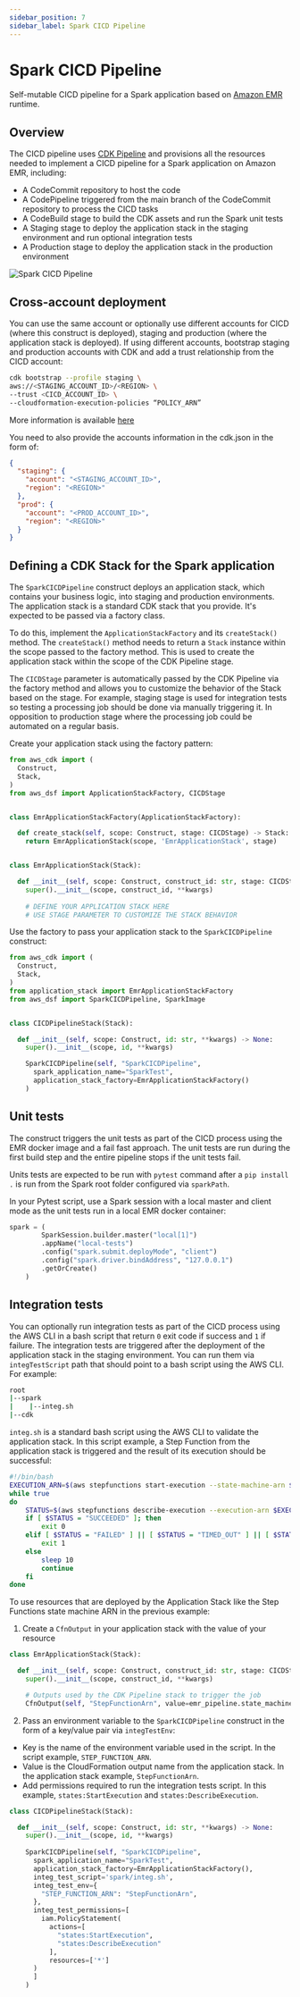 ```yaml
---
sidebar_position: 7
sidebar_label: Spark CICD Pipeline
---
```


# Spark CICD Pipeline

Self-mutable CICD pipeline for a Spark application based on [Amazon EMR](https://aws.amazon.com/fr/emr/) runtime. 

## Overview

The CICD pipeline uses [CDK Pipeline](https://docs.aws.amazon.com/cdk/v2/guide/cdk_pipeline.html) and provisions all the resources needed to implement a CICD pipeline for a Spark application on Amazon EMR, including:
 * A CodeCommit repository to host the code
 * A CodePipeline triggered from the main branch of the CodeCommit repository to process the CICD tasks
 * A CodeBuild stage to build the CDK assets and run the Spark unit tests
 * A Staging stage to deploy the application stack in the staging environment and run optional integration tests
 * A Production stage to deploy the application stack in the production environment


![Spark CICD Pipeline](../../../static/img/adsf-spark-cicd.png)

## Cross-account deployment

You can use the same account or optionally use different accounts for CICD (where this construct is deployed), staging and production (where the application stack is deployed). 
If using different accounts, bootstrap staging and production accounts with CDK and add a trust relationship from the CICD account:
```bash
cdk bootstrap --profile staging \
aws://<STAGING_ACCOUNT_ID>/<REGION> \
--trust <CICD_ACCOUNT_ID> \
--cloudformation-execution-policies “POLICY_ARN”
```
More information is available [here](https://docs.aws.amazon.com/cdk/v2/guide/cdk_pipeline.html#cdk_pipeline_bootstrap)

You need to also provide the accounts information in the cdk.json in the form of:
```json
{
  "staging": {
    "account": "<STAGING_ACCOUNT_ID>",
    "region": "<REGION>"
  },
  "prod": {
    "account": "<PROD_ACCOUNT_ID>",
    "region": "<REGION>"
  }
}
```

## Defining a CDK Stack for the Spark application

The `SparkCICDPipeline` construct deploys an application stack, which contains your business logic, into staging and production environments.
The application stack is a standard CDK stack that you provide. It's expected to be passed via a factory class. 

To do this, implement the `ApplicationStackFactory` and its `createStack()` method.
The `createStack()` method needs to return a `Stack` instance within the scope passed to the factory method.
This is used to create the application stack within the scope of the CDK Pipeline stage.

The `CICDStage` parameter is automatically passed by the CDK Pipeline via the factory method and allows you to customize the behavior of the Stack based on the stage.
For example, staging stage is used for integration tests so testing a processing job should be done via manually triggering it. 
In opposition to production stage where the processing job could be automated on a regular basis.

Create your application stack using the factory pattern:

```python
from aws_cdk import (
  Construct,
  Stack, 
)
from aws_dsf import ApplicationStackFactory, CICDStage


class EmrApplicationStackFactory(ApplicationStackFactory):

  def create_stack(self, scope: Construct, stage: CICDStage) -> Stack:
    return EmrApplicationStack(scope, 'EmrApplicationStack', stage)


class EmrApplicationStack(Stack):

  def __init__(self, scope: Construct, construct_id: str, stage: CICDStage, **kwargs) -> None:
    super().__init__(scope, construct_id, **kwargs)
      
    # DEFINE YOUR APPLICATION STACK HERE
    # USE STAGE PARAMETER TO CUSTOMIZE THE STACK BEHAVIOR
```

Use the factory to pass your application stack to the `SparkCICDPipeline` construct:
```python
from aws_cdk import (
  Construct,
  Stack, 
)
from application_stack import EmrApplicationStackFactory
from aws_dsf import SparkCICDPipeline, SparkImage


class CICDPipelineStack(Stack):

  def __init__(self, scope: Construct, id: str, **kwargs) -> None:
    super().__init__(scope, id, **kwargs)

    SparkCICDPipeline(self, "SparkCICDPipeline",
      spark_application_name="SparkTest",
      application_stack_factory=EmrApplicationStackFactory()
    )
```

## Unit tests
The construct triggers the unit tests as part of the CICD process using the EMR docker image and a fail fast approach. 
The unit tests are run during the first build step and the entire pipeline stops if the unit tests fail.

Units tests are expected to be run with `pytest` command after a `pip install .` is run from the Spark root folder configured via `sparkPath`.

In your Pytest script, use a Spark session with a local master and client mode as the unit tests run in a local EMR docker container:
```python
spark = (
        SparkSession.builder.master("local[1]")
        .appName("local-tests")
        .config("spark.submit.deployMode", "client")
        .config("spark.driver.bindAddress", "127.0.0.1")
        .getOrCreate()
    )
```

## Integration tests
You can optionally run integration tests as part of the CICD process using the AWS CLI in a bash script that return `0` exit code if success and `1` if failure. 
The integration tests are triggered after the deployment of the application stack in the staging environment. You can run them via `integTestScript` path that should point to a bash script using the AWS CLI. For example:

```bash
root
|--spark
|    |--integ.sh
|--cdk
```

`integ.sh` is a standard bash script using the AWS CLI to validate the application stack. In this script example, a Step Function from the application stack is triggered and the result of its execution should be successful:
```bash
#!/bin/bash
EXECUTION_ARN=$(aws stepfunctions start-execution --state-machine-arn $STEP_FUNCTION_ARN | jq -r '.executionArn')
while true
do
    STATUS=$(aws stepfunctions describe-execution --execution-arn $EXECUTION_ARN | jq -r '.status')
    if [ $STATUS = "SUCCEEDED" ]; then
        exit 0 
    elif [ $STATUS = "FAILED" ] || [ $STATUS = "TIMED_OUT" ] || [ $STATUS = "ABORTED" ]; then
        exit 1 
    else 
        sleep 10
        continue
    fi
done
```

To use resources that are deployed by the Application Stack like the Step Functions state machine ARN in the previous example:
1. Create a `CfnOutput` in your application stack with the value of your resource

```python
class EmrApplicationStack(Stack):

  def __init__(self, scope: Construct, construct_id: str, stage: CICDStage, **kwargs) -> None:
    super().__init__(scope, construct_id, **kwargs)

    # Outputs used by the CDK Pipeline stack to trigger the job
    CfnOutput(self, "StepFunctionArn", value=emr_pipeline.state_machine_arn)
```

2. Pass an environment variable to the `SparkCICDPipeline` construct in the form of a key/value pair via `integTestEnv`:
  * Key is the name of the environment variable used in the script. In the script example, `STEP_FUNCTION_ARN`.
  * Value is the CloudFormation output name from the application stack. In the application stack example, `StepFunctionArn`.
  * Add permissions required to run the integration tests script. In this example, `states:StartExecution` and `states:DescribeExecution`.

```python
class CICDPipelineStack(Stack):

  def __init__(self, scope: Construct, id: str, **kwargs) -> None:
    super().__init__(scope, id, **kwargs)
    
    SparkCICDPipeline(self, "SparkCICDPipeline",
      spark_application_name="SparkTest",
      application_stack_factory=EmrApplicationStackFactory(),
      integ_test_script='spark/integ.sh',
      integ_test_env={
        "STEP_FUNCTION_ARN": "StepFunctionArn",
      },
      integ_test_permissions=[
        iam.PolicyStatement(
          actions=[
            "states:StartExecution",
            "states:DescribeExecution"
          ],
          resources=['*']
      )
      ]
    )
```